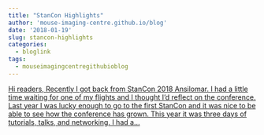 ```yaml
---
title: "StanCon Highlights"
author: 'mouse-imaging-centre.github.io/blog'
date: '2018-01-19'
slug: stancon-highlights
categories:
  - bloglink
tags:
  - mouseimagingcentregithubioblog
---
```


[Hi readers, Recently I got back from StanCon 2018 Ansilomar. I had a little time waiting for one of my flights and I thought I’d reflect on the conference. Last year I was lucky enough to go to the first StanCon and it was nice to be able to see how the conference has grown. This year it was three days of tutorials, talks, and networking. I had a...<click to read more>](https://mouse-imaging-centre.github.io/blog/blog/post/2018-01-13_stancon-highlights/)

